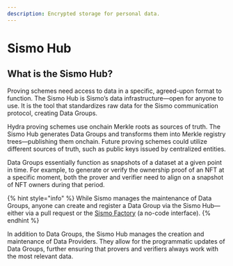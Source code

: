 ```yaml
---
description: Encrypted storage for personal data.
---
```


# Sismo Hub

## What is the Sismo Hub?

Proving schemes need access to data in a specific, agreed-upon format to function. The Sismo Hub is Sismo’s data infrastructure—open for anyone to use. It is the tool that standardizes raw data for the Sismo communication protocol, creating Data Groups.

Hydra proving schemes use onchain Merkle roots as sources of truth. The Sismo Hub generates Data Groups and transforms them into Merkle registry trees—publishing them onchain. Future proving schemes could utilize different sources of truth, such as public keys issued by centralized entities.

Data Groups essentially function as snapshots of a dataset at a given point in time. For example, to generate or verify the ownership proof of an NFT at a specific moment, both the prover and verifier need to align on a snapshot of NFT owners during that period.

{% hint style="info" %}
While Sismo manages the maintenance of Data Groups, anyone can create and register a Data Group via the Sismo Hub—either via a pull request or the [Sismo Factory](https://factory.sismo.io/) (a no-code interface).
{% endhint %}

In addition to Data Groups, the Sismo Hub manages the creation and maintenance of Data Providers. They allow for the programmatic updates of Data Groups, further ensuring that provers and verifiers always work with the most relevant data.

